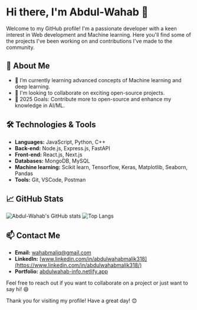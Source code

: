 # Hi there, I'm Abdul-Wahab 👋

Welcome to my GitHub profile! I'm a passionate developer with a keen interest in Web development and Machine learning. Here you'll find some of the projects I've been working on and contributions I've made to the community.

## 🚀 About Me

- 🌱 I’m currently learning advanced concepts of Machine learning and deep learning.
- 💼 I'm looking to collaborate on exciting open-source projects.
- 🥅 2025 Goals: Contribute more to open-source and enhance my knowledge in AI/ML.

## 🛠️ Technologies & Tools

- **Languages:** JavaScript, Python, C++
- **Back-end:** Node.js, Express.js, FastAPI
- **Front-end:** React.js, Next.js 
- **Databases:** MongoDB, MySQL
- **Machine learning:** Scikit learn, Tensorflow, Keras, Matplotlib, Seaborn, Pandas
- **Tools:** Git, VSCode, Postman

## 📈 GitHub Stats

![Abdul-Wahab's GitHub stats](https://github-readme-stats.vercel.app/api?username=Abdul-Wahab-318&show_icons=true&theme=radical)
![Top Langs](https://github-readme-stats.vercel.app/api/top-langs/?username=Abdul-Wahab-318&layout=compact&theme=radical)

## 📫 Contact Me

- **Email:** [wahabmaliq@gmail.com](mailto:wahabmaliq@gmail.com)
- **LinkedIn:** [www.linkedin.com/in/abdulwahabmalik318](https://www.linkedin.com/in/abdulwahabmalik318/)
- **Portfolio:** [abdulwahab-info.netlify.app](https://abdulwahab-info.netlify.app)

Feel free to reach out if you want to collaborate on a project or just want to say hi! 😄

Thank you for visiting my profile! Have a great day! 😊
